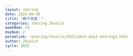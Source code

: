 ```yaml
---
layout: sharing
date: 2022-04-05
title: "親子導讀："
categories: sharing Zhuolin
weekNum: 14
dayNum: 2
permalink: /sharing/zhuolin/2022/wk14-day2-sharing3.html
author: Zhuolin
cycle: 2022
---
```

